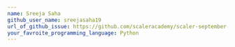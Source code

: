 ```yaml
---
name: Sreeja Saha
github_user_name: sreejasaha19
url_of_github_issue: https://github.com/scaleracademy/scaler-september-open-source-challenge/issues/126#issue-1358568239
your_favroite_programming_language: Python
---
```

